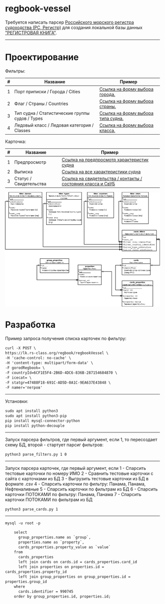 # regbook-vessel

Требуется написать парсер [Российского морского регистра судоходства (РС, Регистр)](https://rs-class.org/ru/register/about/)
для создания локальной базы данных ["РЕГИСТРОВАЯ КНИГА"](https://lk.rs-class.org/regbook/regbookVessel).

---
# Проектирование

Фильтры:

| # | Название                                        | Пример                                                                                                      |
|---|-------------------------------------------------|-------------------------------------------------------------------------------------------------------------|
| 1 | Порт приписки / Города / Cities                 | [Ссылка на форму выбора города.](https://lk.rs-class.org/regbook/getDictionary2?d=gorodRegbook&f=formfield) |
| 2 | Флаг / Страны / Countries                       | [Ссылка на форму выбора страны.](https://lk.rs-class.org/regbook/getDictionary2?d=countryId&f=formfield)    |
| 3 | Тип судна / Статистические группы судов / Types | [Ссылка на форму выбора типа судна.](https://lk.rs-class.org/regbook/getDictionary2?d=statgr&f=formfield)   |
| 4 | Ледовый класс / Ледовая категория / Classes     | [Ссылка на форму выбора класса.](https://lk.rs-class.org/regbook/getDictionary2?d=icecat&f=formfield)       |

Карточка:

| #  | Название               | Пример                                                                                                                  |
|----|------------------------|-------------------------------------------------------------------------------------------------------------------------|
| 1  | Предпросмотр           | [Ссылка на предпросмотр характеристик судна](https://lk.rs-class.org/regbook/vessel?fleet_id=994121)                    |
| 2  | Выписка                | [Ссылка на все характеристики судна](https://lk.rs-class.org/regbook/vessel?fleet_id=1017605&a=print)                   |
| 3  | Статус / Свидетельства | [Ссылка на свидетельства / контакты / состояния класса и СвУБ](https://lk.rs-class.org/regbook/status?fleet_id=1017605) |

![Схема БД](resources/schema.png?raw=true "Схема БД")

# Разработка

Пример запроса получения списка карточек по фильтру:

```
curl -X POST \
https://lk.rs-class.org/regbook/regbookVessel \
-H 'cache-control: no-cache' \
-H 'content-type: multipart/form-data' \
-F gorodRegbook= \
-F countryId=6CF1E5F4-2B6D-4DC6-836B-287154684870 \
-F icecat= \
-F statgr=47488F18-691C-AD5D-0A1C-9EA637E43848 \
-F namer='петров'
```

---

Установки:

```
sudo apt install python3
sudo apt install python3-pip
pip install mysql-connector-python
pip install python-decouple
```

---

Запуск парсера фильтров, где первый аргумент, если 1, то пересоздает схему БД, второй - стартует парсиг фильтров:

```
python3 parse_filters.py 1 0
```

---

Запуск парсера карточек, где первый аргумент, если
1 - Спарсить тестовые карточки по номеру ИМО
2 - Сравнить тестовые карточки с сайта с карточками из БД
3 - Выгрузить тестовые карточки из БД в формате .csv
4 - Спарсить карточки по фильтру: Панама, Панама, Нефтеналивные
5 - Спарсить карточки по фильтрам из БД
6 - Спарсить карточки ПОТОКАМИ по фильтру: Панама, Панама
7 - Спарсить карточки ПОТОКАМИ по фильтрам из БД

```
python3 parse_cards.py 1
```

---

```
mysql -u root -p
```

```mysql
    select
      group_properties.name as `group`,
      properties.name as `property`,
      cards_properties.property_value as `value`
    from
      cards_properties
      left join cards on cards.id = cards_properties.card_id
      left join properties on properties.id = cards_properties.property_id
      left join group_properties on group_properties.id = properties.group_id
    where
      cards.identifier = 990745
    order by group_properties.id, properties.id;



```
